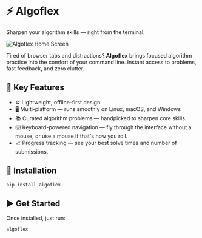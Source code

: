 # ⚡️ Algoflex

Sharpen your algorithm skills — right from the terminal.

![Algoflex Home Screen](assets/homepage.png)

Tired of browser tabs and distractions? **Algoflex** brings focused algorithm practice into the comfort of your command line. Instant access to problems, fast feedback, and zero clutter.

## 🧠 Key Features

- ⚙️ Lightweight, offline-first design.
- 🖥️ Multi-platform — runs smoothly on Linux, macOS, and Windows
- 📚 Curated algorithm problems — handpicked to sharpen core skills.
- ⌨️ Keyboard-powered navigation — fly through the interface without a mouse, or use a mouse if that's how you roll.
- 📈 Progress tracking — see your best solve times and number of submissions.

## 🚀 Installation

```bash
pip install algoflex
```

## ▶️ Get Started

Once installed, just run:

```bash
algoflex
```
